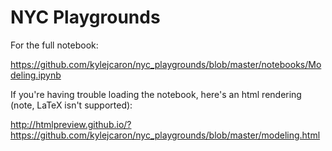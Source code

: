 # NYC Playgrounds

For the full notebook:

https://github.com/kylejcaron/nyc_playgrounds/blob/master/notebooks/Modeling.ipynb

If you're having trouble loading the notebook, here's an html rendering (note, LaTeX isn't supported): 

http://htmlpreview.github.io/?https://github.com/kylejcaron/nyc_playgrounds/blob/master/modeling.html
